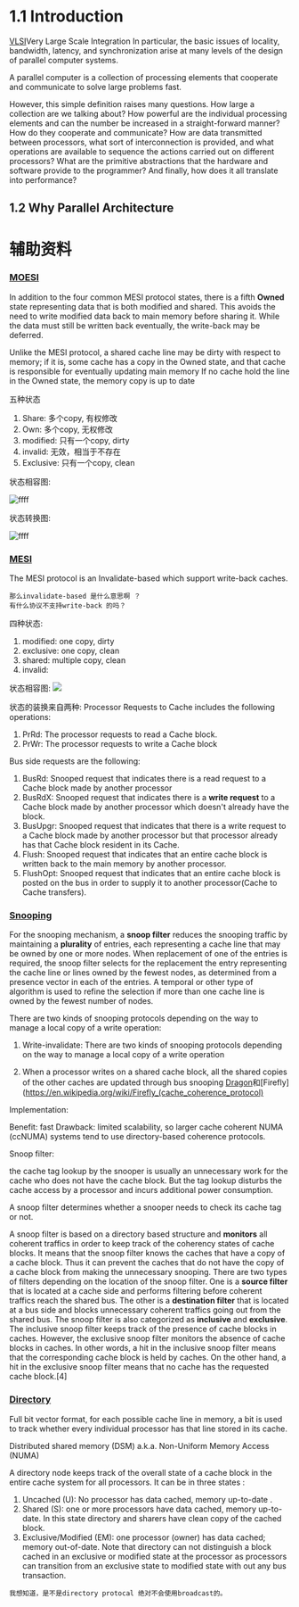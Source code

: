 # 1.1 Introduction
[VLSI](https://en.wikipedia.org/wiki/Very_Large_Scale_Integration)Very Large Scale Integration
In particular, the basic issues of locality, bandwidth, latency, and synchronization arise at many levels of the design of parallel computer systems.

A parallel computer is a collection of processing elements that cooperate and communicate to solve large problems fast.

However, this simple definition raises many questions. How large a collection are we talking about? How powerful are the individual processing elements and can the number be increased in a straight-forward manner? How do they cooperate and communicate? How are data transmitted between processors, what sort of interconnection is provided, and what operations are available to sequence the actions carried out on different processors? What are the primitive abstractions that the hardware and software provide to the programmer? And finally, how does it all translate into performance?

## 1.2 Why Parallel Architecture





# 辅助资料

### [MOESI](https://en.wikipedia.org/wiki/MOESI_protocol)
In addition to the four common MESI protocol states, there is a fifth **Owned** state representing data that is both modified and shared.
This avoids the need to write modified data back to main memory before sharing it.
While the data must still be written back eventually, the write-back may be deferred.

Unlike the MESI protocol, a shared cache line may be dirty with respect to memory; if it is, some cache has a copy in the Owned state, and that cache is responsible for eventually updating main memory If no cache hold the line in the Owned state, the memory copy is up to date

五种状态
1. Share: 多个copy, 有权修改
2. Own: 多个copy, 无权修改
3. modified: 只有一个copy, dirty
4. invalid: 无效，相当于不存在
5. Exclusive: 只有一个copy, clean

状态相容图:

![ffff](./img/amd-cache-opteron/moesi.png)

状态转换图:

![ffff](./img/amd-cache-opteron/amd-1.png)


### [MESI](https://en.wikipedia.org/wiki/MESI_protocol)
The MESI protocol is an Invalidate-based which support write-back caches. 

```
那么invalidate-based 是什么意思啊 ？
有什么协议不支持write-back 的吗？
```

四种状态:
1. modified: one copy, dirty
2. exclusive: one copy, clean
3. shared: multiple copy, clean
4. invalid:

状态相容图:
![](./img/amd-cache-opteron/mesi.png)


状态的装换来自两种:
Processor Requests to Cache includes the following operations:
1. PrRd: The processor requests to read a Cache block.
1. PrWr: The processor requests to write a Cache block

Bus side requests are the following:
1. BusRd: Snooped request that indicates there is a read request to a Cache block made by another processor
1. BusRdX: Snooped request that indicates there is a **write request** to a Cache block made by another processor which doesn't already have the block.
1. BusUpgr: Snooped request that indicates that there is a write request to a Cache block made by another processor but that processor already has that Cache block resident in its Cache.
1. Flush: Snooped request that indicates that an entire cache block is written back to the main memory by another processor.
1. FlushOpt: Snooped request that indicates that an entire cache block is posted on the bus in order to supply it to another processor(Cache to Cache transfers).

### [Snooping](https://en.wikipedia.org/wiki/Bus_snooping)
For the snooping mechanism, a **snoop filter** reduces the snooping traffic by maintaining a **plurality** of entries, each representing a cache line that may be owned by one or more nodes. When replacement of one of the entries is required, the snoop filter selects for the replacement the entry representing the cache line or lines owned by the fewest nodes, as determined from a presence vector in each of the entries. A temporal or other type of algorithm is used to refine the selection if more than one cache line is owned by the fewest number of nodes.


There are two kinds of snooping protocols depending on the way to manage a local copy of a write operation: 
1. Write-invalidate: There are two kinds of snooping protocols depending on the way to manage a local copy of a write operation

2. When a processor writes on a shared cache block, all the shared copies of the other caches are updated through bus snooping
[Dragon](https://en.wikipedia.org/wiki/Dragon_protocol)和[Firefly](https://en.wikipedia.org/wiki/Firefly_(cache_coherence_protocol)

Implementation:




Benefit: fast
Drawback: limited scalability, so larger cache coherent NUMA (ccNUMA) systems tend to use directory-based coherence protocols.

Snoop filter:

the cache tag lookup by the snooper is usually an unnecessary work for the cache who does not have the cache block. But the tag lookup disturbs the cache access by a processor and incurs additional power consumption.

A snoop filter determines whether a snooper needs to check its cache tag or not.

A snoop filter is based on a directory based structure and **monitors** all coherent traffics in order to keep track of the coherency states of cache blocks. It means that the snoop filter knows the caches that have a copy of a cache block. Thus it can prevent the caches that do not have the copy of a cache block from making the unnecessary snooping. There are two types of filters depending on the location of the snoop filter. One is a **source filter** that is located at a cache side and performs filtering before coherent traffics reach the shared bus. The other is a **destination filter** that is located at a bus side and blocks unnecessary coherent traffics going out from the shared bus. The snoop filter is also categorized as **inclusive** and **exclusive**. The inclusive snoop filter keeps track of the presence of cache blocks in caches. However, the exclusive snoop filter monitors the absence of cache blocks in caches. In other words, a hit in the inclusive snoop filter means that the corresponding cache block is held by caches. On the other hand, a hit in the exclusive snoop filter means that no cache has the requested cache block.[4]

### [Directory](https://en.wikipedia.org/wiki/Directory-based_coherence)

Full bit vector format, for each possible cache line in memory, a bit is used to track whether every individual processor has that line stored in its cache.

Distributed shared memory (DSM) a.k.a. Non-Uniform Memory Access (NUMA)

A directory node keeps track of the overall state of a cache block in the entire cache system for all processors. It can be in three states :

1. Uncached (U): No processor has data cached, memory up-to-date .
2. Shared (S): one or more processors have data cached, memory up-to-date. In this state directory and sharers have clean copy of the cached block.
3. Exclusive/Modified (EM): one processor (owner) has data cached; memory out-of-date. Note that directory can not distinguish a block cached in an exclusive or modified state at the processor as processors can transition from an exclusive state to modified state with out any bus transaction.
```
我想知道，是不是directory protocal 绝对不会使用broadcast的。
```

